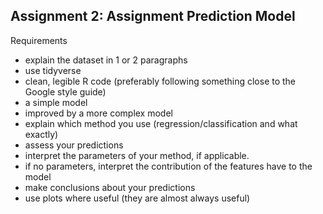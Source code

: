 ## Assignment 2: Assignment Prediction Model

Requirements

* explain the dataset in 1 or 2 paragraphs
* use tidyverse
* clean, legible R code (preferably following something close to the Google style guide)
* a simple model
* improved by a more complex model
* explain which method you use (regression/classification and what exactly)
* assess your predictions
* interpret the parameters of your method, if applicable.
* if no parameters, interpret the contribution of the features have to the model
* make conclusions about your predictions
* use plots where useful (they are almost always useful)


